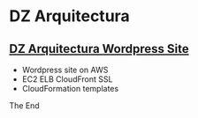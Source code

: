 # DZ Arquitectura

## [DZ Arquitectura Wordpress Site](http://www.dzarquitectura.com)

* Wordpress site on AWS
* EC2 ELB  CloudFront SSL
* CloudFormation templates








The End
